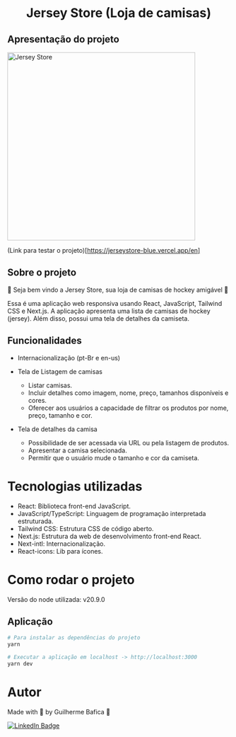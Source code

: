 <h1 align="center">Jersey Store (Loja de camisas)</h1>

## Apresentação do projeto

<img
  alt="Jersey Store"
  title="Jersey Store' presentation gif"
  src="./src/assets/presentationGif.gif"
  height="425"
/>

(Link para testar o projeto)[https://jerseystore-blue.vercel.app/en]

## Sobre o projeto

🏒 Seja bem vindo a Jersey Store, sua loja de camisas de hockey amigável 🏒

Essa é uma aplicação web responsiva usando React, JavaScript, Tailwind CSS e Next.js.
A aplicação apresenta uma lista de camisas de hockey (jersey).
Além disso, possui uma tela de detalhes da camiseta.

## Funcionalidades

- Internacionalização (pt-Br e en-us)

- Tela de Listagem de camisas

  - Listar camisas.
  - Incluir detalhes como imagem, nome, preço, tamanhos disponíveis e cores.
  - Oferecer aos usuários a capacidade de filtrar os produtos por nome, preço, tamanho e cor.

- Tela de detalhes da camisa
  - Possibilidade de ser acessada via URL ou pela listagem de produtos.
  - Apresentar a camisa selecionada.
  - Permitir que o usuário mude o tamanho e cor da camiseta.

# Tecnologias utilizadas

- React: Biblioteca front-end JavaScript.
- JavaScript/TypeScript: Linguagem de programação interpretada estruturada.
- Tailwind CSS: Estrutura CSS de código aberto.
- Next.js: Estrutura da web de desenvolvimento front-end React.
- Next-intl: Internacionalização.
- React-icons: Lib para ícones.

# Como rodar o projeto

Versão do node utilizada: v20.9.0

## Aplicação

```bash
# Para instalar as dependências do projeto
yarn
```

```bash
# Executar a aplicação em localhost -> http://localhost:3000
yarn dev
```

# Autor

Made with 💜 by Guilherme Bafica 👋

[![LinkedIn Badge](https://img.shields.io/badge/-GuilhermeBafica-blue?style=flat-square&logo=Linkedin&logoColor=white&link=https://www.linkedin.com/in/guilhermebafica/)](https://www.linkedin.com/in/guilhermebafica/)
